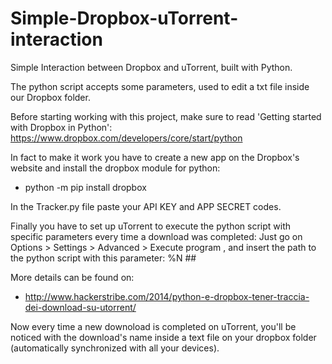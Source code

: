 # Simple-Dropbox-uTorrent-interaction
Simple Interaction between Dropbox and uTorrent, built with Python.


The python script accepts some parameters, used to edit a txt file inside our Dropbox folder.

Before starting working with this project, make sure to read 'Getting started with Dropbox in Python': https://www.dropbox.com/developers/core/start/python

In fact to make it work you have to create a new app on the Dropbox's website and install the dropbox module for python:
- python -m pip install dropbox

In the Tracker.py file paste your API KEY and APP SECRET codes.

Finally you have to set up uTorrent to execute the python script with specific parameters every time a download was completed:
Just go on Options > Settings > Advanced > Execute program , and insert the path to the python script with this parameter: %N ##

More details can be found on:
- http://www.hackerstribe.com/2014/python-e-dropbox-tener-traccia-dei-download-su-utorrent/

Now every time a new downoload is completed on uTorrent, you'll be noticed with the download's name inside a text file on your dropbox folder (automatically synchronized with all your devices).

